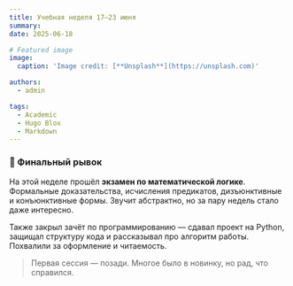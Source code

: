 ```yaml
---
title: Учебная неделя 17–23 июня
summary: 
date: 2025-06-18

# Featured image
image:
  caption: 'Image credit: [**Unsplash**](https://unsplash.com)'

authors:
  - admin

tags:
  - Academic
  - Hugo Blox
  - Markdown
---
```


### 🔹 Финальный рывок

На этой неделе прошёл **экзамен по математической логике**. Формальные доказательства, исчисления предикатов, дизъюнктивные и конъюнктивные формы. Звучит абстрактно, но за пару недель стало даже интересно.

Также закрыл зачёт по программированию — сдавал проект на Python, защищал структуру кода и рассказывал про алгоритм работы. Похвалили за оформление и читаемость.

> Первая сессия — позади. Многое было в новинку, но рад, что справился.
